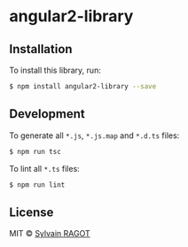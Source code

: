 # angular2-library

## Installation

To install this library, run:

```bash
$ npm install angular2-library --save
```

## Development

To generate all `*.js`, `*.js.map` and `*.d.ts` files:

```bash
$ npm run tsc
```

To lint all `*.ts` files:

```bash
$ npm run lint
```

## License

MIT © [Sylvain RAGOT](sylvnimes@hotmail.com)
